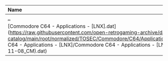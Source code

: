 |Name|Size|
|:---|---:|
|[..](../index.html)|DIR|
|[Commodore C64 - Applications - [LNX].dat](https://raw.githubusercontent.com/open-retrogaming-archive/dat-catalog/main/root/normalized/TOSEC/Commodore/C64/Applications/[LNX]/Commodore C64 - Applications - [LNX]/Commodore C64 - Applications - [LNX] (TOSEC-v2022-11-08_CM).dat)|232498|
